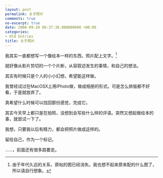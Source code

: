 ```yaml
---
layout: post
permalink: 关于照片
comments: true
no-excerpt: true
date: 2006-09-20 06:37:38.000000000 +08:00
categories:
- Old Entries
title: 关于照片
---
```

我其实一直都想写一个像绘本一样的东西，照片配上文字。[^photo]

就好像从影片剪切的一个个片断，从容叙述发生的事情，和自己的想法。

其实有时候只是个人的小小幻想，希望能这样做。

我曾经试过在MacOSX上用iPhoto做，做成相册的形式。可是怎么排版都不好看，于是就放弃了。

真希望什么时候可以找回那份感觉，完成它。

其实今天早上都只是在拍照，没想到会写些什么样的评语。突然又想起做绘本的事，就尝试一下了。

我想，只要我以后有精力，都会把照片做成这样的。

留给自己，作为一个标记。

……，前面还有很多路要走。

[^photo]: 由于年代久远的关系，原帖的图已经消失。我也想不起来原来配的什么图了，所以请自行想象。
